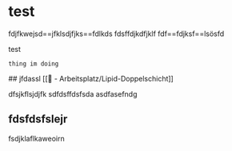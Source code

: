 # test

fdjfkwejsd==jfklsdjfjks==fdlkds
fdsffdjkdfjklf
fdf==fdjksf==lsösfd
<aside> test
	
	thing im doing
</aside>
## jfdassl
[[📝 - Arbeitsplatz/Lipid-Doppelschicht]]

dfsjkflsjdjfk
sdfdsffdsfsda
asdfasefndg

## fdsfdsfslejr

fsdjklaflkaweoirn